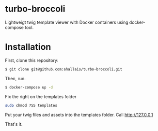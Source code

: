 turbo-broccoli
==============


Lightweigt twig template viewer with Docker containers using docker-compose tool.

# Installation

First, clone this repository:

```bash
$ git clone git@github.com:ahallais/turbo-broccoli.git
```

Then, run:

```bash
$ docker-compose up -d
```

Fix the right on the templates folder
```bash
sudo chmod 755 templates
```
Put your twig files and assets into the templates folder.
Call http://127.0.0.1

That's it.
